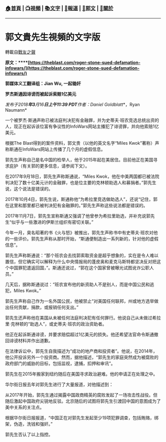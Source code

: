 ###  [:house:首頁](https://github.com/ourhimalayas/home) | [:tv:視頻](https://github.com/ourhimalayas/videos) | [:books:文字](https://github.com/ourhimalayas/txt) | [:newspaper:報道](https://github.com/ourhimalayas/news) | [:eagle:郭文](https://github.com/ourhimalayas/guomedia) | [:pray:關於](https://github.com/ourhimalayas/home/tree/master/about)
---
# 郭文貴先生視頻的文字版
轉載自[戰友之聲](http://littleantvoice.blogspot.com)

**原文：****[https://theblast.com/roger-stone-sued-defamation-infowars/](https://theblast.com/roger-stone-sued-defamation-infowars/)**



**郭媒体义工翻译组：Jian Wu, 一起锄奸**





**罗杰斯通因诽谤而被起诉索赔****1****亿美元**



*发布于2018**年3**月16**日上午11:39 PDT**作者：Daniel Goldblatt**，Ryan Naumann*



一个被罗杰·斯通声称已被法庭判决犯有金融罪，并为史蒂夫·班农竞选总统出资的人，现正在起诉该位富有争议性的InfoWars网站主播犯了诽谤罪，并向他索赔1亿美元。

根据The Blast得到的案件资料，郭文贵（以他的英文名字“Miles Kwok”著称）声称斯通在InfoWars网站上传播了几个月的虚假信息。

郭先生声称自己是名中国的检举人，他于2015年起在美居住。目前他正在美国寻求庇护（有关郭的更多信息，请参阅下文）。

在2017年9月18日，郭先生声称斯通说，“Miles Kwok，他在中美两国都已被法院判决犯了数十亿美元计的金融罪，也是位主要的克林顿助选人和募捐者。”郭先生说，这个说法是错误的。

2017年10月4日，郭先生说，斯通称他“为希拉里竞选做助选人”，还说“记住，郭在这里和那里都已被判决犯有金融罪的。”郭先生声称这些说法都是错误的。

2017年11月7日，郭先生宣称斯通又强调了他曾参为希拉里助选，并补充说郭先生“似乎与一些激进的伊斯兰组织有密切关联。”

今年一月，臭名昭著的书《火与怒》被推出，郭先生声称书中有史蒂夫·班农对他的一些评价。郭先生声称从那时开始，“斯通便制造出一系列新的，针对他的虚假信息”。

郭先生声称斯通说：“那个班农会去找郭索取资金是超乎想象的，实在是令人难以置信，但它确实可以解释为什么中央情报局的蓬皮奥和麦克马斯特都坚决反对把这个中国罪犯遣返回国，”。斯通还说过，“郭在这个国家曾被曝光试图讹诈公职人员。”

几天后，据称斯通说过：“班农宣布他的新资助人不是别人，而是中国公民和逃犯，Miles Kwok。”

郭先生声称自己作为一名外国公民，他被禁止“对美国任何联邦，州或地方选举做出任何贡献，捐款，或报销任何支出。”

郭先生还声称他在美国从未被任何法庭判决犯有任何罪行。他说自己从未做过希拉里·克林顿的“助选人”，或史蒂夫·班农的政治资助者。

他正在起诉斯通诽谤，并要求赔偿超过1亿美元的损失。他还希望法官命令斯通撤回诽谤材料并作出道歉。

在法律诉讼中，郭先生自我描述为“成功的地产商和投资者”。他说，在2014年，他公开投诉另外一个投资商。然而，据他描述，“郭先生的家庭突然成为被腐败的政府部门的威胁的目标，包括监视，逮捕，扣押和审讯”。

郭先生在2015年搬家到纽约随后在美国寻求政治避难。他的申请正在处理之中。

华尔街日报去年对郭先生进行了大量报道，对他描述到：

从2017年开始，郭先生通过揭露中国政商精英的腐败发起了一场攻击性战役。但随后激起中国政府尖锐地反驳。北京随后的试图将郭先生引渡回中国的意图成为了美中关系的关注点。

根据华尔街日报报道，“中国正在对郭先生发起至少19项犯罪调查，包括贿赂，绑架，伪造，洗钱和强奸。”

郭先生否认了以上指控。